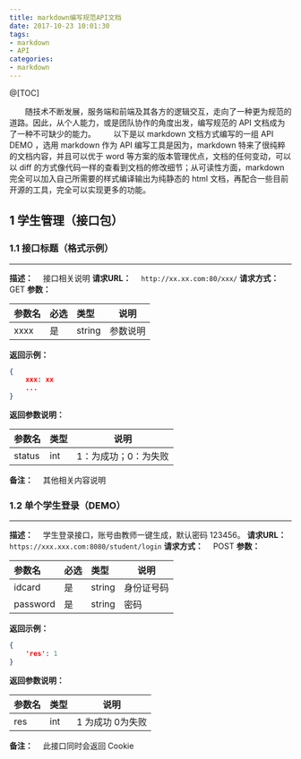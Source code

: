 ```yaml
---
title: markdown编写规范API文档
date: 2017-10-23 10:01:30
tags:
- markdown
- API
categories:
- markdown
---
```


@[TOC]

<!-- more -->

　　随技术不断发展，服务端和前端及其各方的逻辑交互，走向了一种更为规范的道路。因此，从个人能力，或是团队协作的角度出发，编写规范的 API 文档成为了一种不可缺少的能力。
　　以下是以 markdown 文档方式编写的一组 API DEMO ，选用 markdown 作为 API 编写工具是因为，markdown 特来了很纯粹的文档内容，并且可以优于 word 等方案的版本管理优点，文档的任何变动，可以以 diff 的方式像代码一样的查看到文档的修改细节；从可读性方面，markdown 完全可以加入自己所需要的样式编译输出为纯静态的 html 文档，再配合一些目前开源的工具，完全可以实现更多的功能。

## 1 学生管理（接口包）

### 1.1 接口标题（格式示例）

* * *

**描述：**
　接口相关说明
**请求URL：**
　`http://xx.xx.com:80/xxx/`
**请求方式：**
　GET
**参数：**

| 参数名 | 必选 | 类型   | 说明     |
|:-------|:-----|:-------|----------|
| xxxx   | 是   | string | 参数说明 |
**返回示例：**

```json
{
    xxx: xx
    ...
}
```

**返回参数说明：**

| 参数名 | 类型 | 说明                 |
|:-------|:-----|----------------------|
| status | int  | 1：为成功；0：为失败 |
**备注：**
　其他相关内容说明

### 1.2 单个学生登录（DEMO）

* * *

**描述：**
　学生登录接口，账号由教师一键生成，默认密码 123456。
**请求URL：**
　`https://xxx.xxx.com:8080/student/login`
**请求方式：**
　POST
**参数：**

| 参数名   | 必选 | 类型   | 说明       |
|:---------|:-----|:------|------------|
| idcard   | 是   | string | 身份证号码 |
| password | 是   | string | 密码       |
**返回示例：**

```json
{
    'res': 1
}
```

**返回参数说明：**

| 参数名 | 类型 | 说明             |
|:-------|:-----|-----------------|
| res    | int  | 1 为成功 0为失败 |
**备注：**
　此接口同时会返回 Cookie
